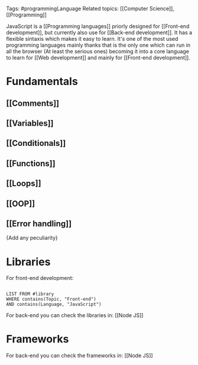 Tags: #programmingLanguage 
Related topics: [[Computer Science]], [[Programming]]

JavaScript is a [[Programming languages]] priorly designed for [[Front-end development]], but currently also use for [[Back-end development]]. It has a flexible sintaxis which makes it easy to learn. 
It's one of the most used programming languages mainly thanks that is the only one which can run in all the browser (At least the serious ones) becoming it into a core language to learn for  [[Web development]] and mainly for [[Front-end development]]. 

# Fundamentals

## [[Comments]] 

## [[Variables]]

## [[Conditionals]]

## [[Functions]]

## [[Loops]]

## [[OOP]]

## [[Error handling]]

{Add any peculiarity}

# Libraries
For front-end development: 
```dataview

LIST FROM #library
WHERE contains(Topic, "Front-end") 
AND contains(Language, "JavaScript")

```
For back-end you can check the libraries in: [[Node JS]]

# Frameworks
For back-end you can check the frameworks in: [[Node JS]]
